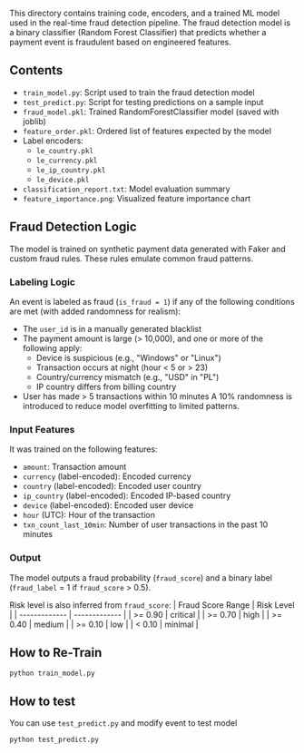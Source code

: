 This directory contains training code, encoders, and a trained ML model used in the real-time fraud detection pipeline.
The fraud detection model is a binary classifier (Random Forest Classifier) that predicts whether a payment event is fraudulent based on engineered features. 

## Contents

- `train_model.py`: Script used to train the fraud detection model
- `test_predict.py`: Script for testing predictions on a sample input
- `fraud_model.pkl`: Trained RandomForestClassifier model (saved with joblib)
- `feature_order.pkl`: Ordered list of features expected by the model
- Label encoders:
  - `le_country.pkl`
  - `le_currency.pkl`
  - `le_ip_country.pkl`
  - `le_device.pkl`
- `classification_report.txt`: Model evaluation summary
- `feature_importance.png`: Visualized feature importance chart

## Fraud Detection Logic
The model is trained on synthetic payment data generated with Faker and custom fraud rules. These rules emulate common fraud patterns.

### Labeling Logic
An event is labeled as fraud (`is_fraud = 1`) if any of the following conditions are met (with added randomness for realism):
- The `user_id` is in a manually generated blacklist
- The payment amount is large (> 10,000), and one or more of the following apply:
  - Device is suspicious (e.g., "Windows" or "Linux")
  - Transaction occurs at night (hour < 5 or > 23)
  - Country/currency mismatch (e.g., "USD" in "PL")
  - IP country differs from billing country
- User has made > 5 transactions within 10 minutes
A 10% randomness is introduced to reduce model overfitting to limited patterns.

### Input Features
It was trained on the following features:
- `amount`: Transaction amount
- `currency` (label-encoded): Encoded currency
- `country` (label-encoded): Encoded user country
- `ip_country` (label-encoded): Encoded IP-based country
- `device` (label-encoded): Encoded user device
- `hour` (UTC): Hour of the transaction
- `txn_count_last_10min`: Number of user transactions in the past 10 minutes

### Output
The model outputs a fraud probability (`fraud_score`) and a binary label (`fraud_label` = 1 if `fraud_score` > 0.5).

Risk level is also inferred from `fraud_score`:
| Fraud Score Range  | Risk Level |
| ------------- | ------------- |
| >= 0.90	  | critical  |
| >= 0.70	  | high  |
| >= 0.40	  | medium  |
| >= 0.10	  | low  |
| < 0.10	  | minimal  |

## How to Re-Train
```
python train_model.py
```
## How to test
You can use `test_predict.py` and modify event to test model
```
python test_predict.py
```
